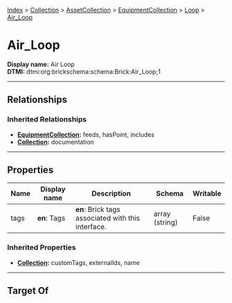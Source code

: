 [Index](../../../../Index.md) > [Collection](../../../Collection.md) > [AssetCollection](../../AssetCollection.md) > [EquipmentCollection](../EquipmentCollection.md) > [Loop](Loop.md) > [Air_Loop](#)
# Air_Loop

**Display name:** Air Loop<br />
**DTMI:** dtmi:org:brickschema:schema:Brick:Air_Loop;1

---

## Relationships
### Inherited Relationships
* **[EquipmentCollection](../EquipmentCollection.md):** feeds, hasPoint, includes
* **[Collection](../../../Collection.md):** documentation

---

## Properties
|Name|Display name|Description|Schema|Writable|
|-|-|-|-|-|
|tags|**en**: Tags|**en**: Brick tags associated with this interface.|array (string)|False|
### Inherited Properties
* **[Collection](../../../Collection.md):** customTags, externalIds, name

---

## Target Of
